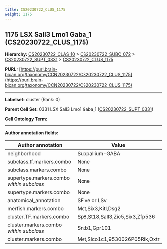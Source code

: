 ```yaml
---
title: CS20230722_CLUS_1175
weight: 1175
---
```

## 1175 LSX Sall3 Lmo1 Gaba_1 (CS20230722_CLUS_1175)
<b>Hierarchy: </b>
[CS20230722_CLAS_10](../CS20230722_CLAS_10) >
[CS20230722_SUBC_072](../CS20230722_SUBC_072) >
[CS20230722_SUPT_0331](../CS20230722_SUPT_0331) >
[CS20230722_CLUS_1175](../CS20230722_CLUS_1175)

**PURL:** [https://purl.brain-bican.org/taxonomy/CCN20230722/CS20230722_CLUS_1175](https://purl.brain-bican.org/taxonomy/CCN20230722/CS20230722_CLUS_1175)

---


**Labelset:** cluster (Rank: 0)

**Parent Cell Set:** 0331 LSX Sall3 Lmo1 Gaba_1 ([CS20230722_SUPT_0331](../CS20230722_SUPT_0331))



**Cell Ontology Term:** 

[MARKER GENES.]: #


---

[TRANSFERRED ANNOTATIONS.]: #


[AUTHOR ANNOTATION FIELDS.]: #


**Author annotation fields:**

| Author annotation | Value |
|-------------------|-------|
|neighborhood|Subpallium-GABA|
|subclass.tf.markers.combo|None|
|subclass.markers.combo|None|
|supertype.markers.combo _within subclass_|None|
|supertype.markers.combo|None|
|anatomical_annotation|SF ve or LSv|
|merfish.markers.combo|Met,Six3,Kitl,Dsg2|
|cluster.TF.markers.combo|Sp8,St18,Sall3,Zic5,Six3,Zfp536|
|cluster.markers.combo _within subclass_|Sntb1,Gpr101|
|cluster.markers.combo|Met,Slco1c1,9530026P05Rik,Oxtr|
